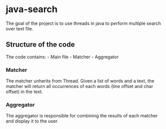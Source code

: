 # java-search

The goal of the project is to use threads in java to perform multiple search over text file.

## Structure of the code

The code contains:
	- Main file
	- Matcher
	- Aggregator

### Matcher

The matcher unherits from Thread.
Given a list of words and a text, the matcher will return all occurrences of each words (line offset and char offset) in the text.

### Aggregator

The aggregator is responsible for combining the results of each matcher and display it to the user.

 

